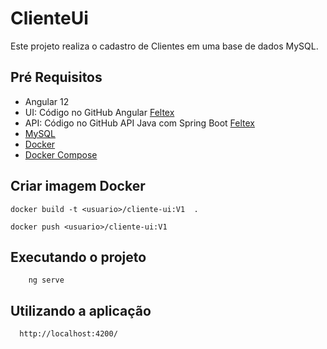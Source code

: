 # ClienteUi

  Este projeto realiza o cadastro de Clientes em uma base de dados MySQL.


## Pré Requisitos

 - Angular 12
 - UI: Código no GitHub Angular [Feltex](https://github.com/feltex/cliente-ui)
 - API: Código no GitHub API Java com Spring Boot [Feltex](https://github.com/feltex/cliente-api)
 - [MySQL](https://www.mysql.com/)
 - [Docker](https://www.docker.com/) 
 - [Docker Compose](https://docs.docker.com/compose/install/)  


## Criar imagem Docker

    docker build -t <usuario>/cliente-ui:V1  .

    docker push <usuario>/cliente-ui:V1


## Executando o projeto

```
    ng serve 
```

## Utilizando a aplicação

```
  http://localhost:4200/  
``` 

